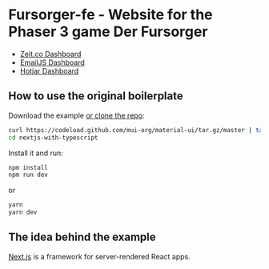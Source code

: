 # Fursorger-fe - Website for the Phaser 3 game Der Fursorger

- [Zeit.co Dashboard](https://zeit.co/mirco/fursorger-fe)
- [EmailJS Dashboard](https://dashboard.emailjs.com/)
- [Hotjar Dashboard](https://insights.hotjar.com/)

## How to use the original boilerplate

Download the example [or clone the repo](https://github.com/mui-org/material-ui):

```sh
curl https://codeload.github.com/mui-org/material-ui/tar.gz/master | tar -xz --strip=2  material-ui-master/examples/nextjs-with-typescript
cd nextjs-with-typescript
```

Install it and run:

```sh
npm install
npm run dev
```

or

```sh
yarn
yarn dev
```

## The idea behind the example

[Next.js](https://github.com/zeit/next.js) is a framework for server-rendered React apps.
